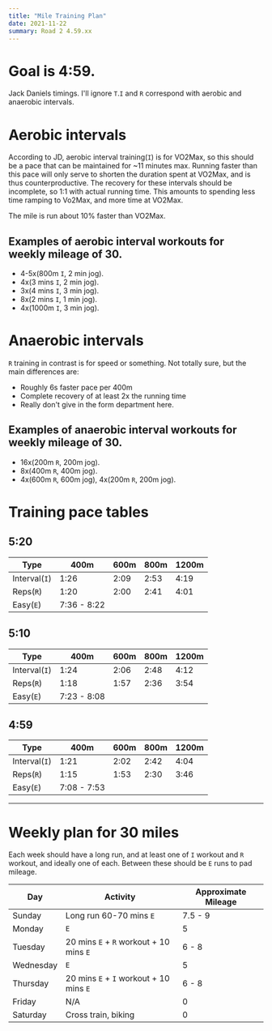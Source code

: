 ```yaml
---
title: "Mile Training Plan"
date: 2021-11-22
summary: Road 2 4.59.xx
---
```


<!-- {{<check-resources>}} -->

# Goal is 4:59.

Jack Daniels timings. I'll ignore `T`.`I` and `R` correspond with aerobic and anaerobic intervals.

# Aerobic intervals
According to JD, aerobic interval training(`I`) is for VO2Max, so this should be a pace that can be maintained for ~11 minutes max. Running faster than this pace will only serve to shorten the duration spent at VO2Max, and is thus counterproductive. The recovery for these intervals should be incomplete, so 1:1 with actual running time. This amounts to spending less time ramping to Vo2Max, and more time at VO2Max.

The mile is run about 10% faster than VO2Max.

## Examples of aerobic interval workouts for weekly mileage of 30.

- 4-5x(800m `I`, 2 min jog).
- 4x(3 mins `I`, 2 min jog).
- 3x(4 mins `I`, 3 min jog).
- 8x(2 mins `I`, 1 min jog).
- 4x(1000m `I`, 3 min jog).

# Anaerobic intervals
`R` training in contrast is for speed or something. Not totally sure, but the main differences are:
- Roughly 6s faster pace per 400m
- Complete recovery of at least 2x the running time
- Really don't give in the form department here.

## Examples of anaerobic interval workouts for weekly mileage of 30.

- 16x(200m `R`, 200m jog).
- 8x(400m `R`, 400m jog).
- 4x(600m `R`, 600m jog), 4x(200m `R`, 200m jog).


# Training pace tables

## 5:20

| Type | 400m | 600m | 800m | 1200m
| --- | --- | --- | --- | --- |
| Interval(`I`) | 1:26 | 2:09 | 2:53 | 4:19 |
| Reps(`R`) | 1:20 | 2:00 | 2:41 | 4:01 |
| Easy(`E`) | 7:36 - 8:22 |


## 5:10

| Type | 400m | 600m | 800m | 1200m
| --- | --- | --- | --- | --- |
| Interval(`I`) | 1:24 | 2:06 | 2:48 | 4:12 |
| Reps(`R`) | 1:18 | 1:57 | 2:36 | 3:54 |
| Easy(`E`) | 7:23 - 8:08 |

## 4:59

| Type | 400m | 600m | 800m | 1200m
| --- | --- | --- | --- | --- |
| Interval(`I`) | 1:21 | 2:02 | 2:42 | 4:04 |
| Reps(`R`) | 1:15 | 1:53 | 2:30 | 3:46 |
| Easy(`E`) | 7:08 - 7:53 |

---

# Weekly plan for 30 miles

Each week should have a long run, and at least one of `I` workout and `R` workout, and ideally one of each. Between these should be `E` runs to pad mileage.

| Day | Activity | Approximate Mileage |
| --- |--- | --- |
| Sunday | Long run 60-70 mins `E` | 7.5 - 9 |
| Monday | `E` | 5 |
| Tuesday | 20 mins `E` + `R` workout + 10 mins `E` | 6 - 8 |
| Wednesday | `E` | 5 |
| Thursday | 20 mins `E` + `I` workout + 10 mins `E` | 6 - 8 |
| Friday | N/A | 0 |
| Saturday | Cross train, biking | 0 |
